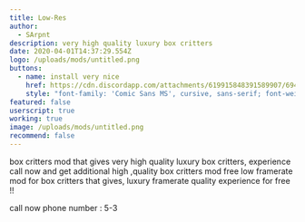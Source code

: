 ```yaml
---
title: Low-Res
author:
  - SArpnt
description: very high quality luxury box critters
date: 2020-04-01T14:37:29.554Z
logo: /uploads/mods/untitled.png
buttons:
  - name: install very nice
    href: https://cdn.discordapp.com/attachments/619915848391589907/694915144857288824/Low-Res_boxcritters.user.js
    style: "font-family: 'Comic Sans MS', cursive, sans-serif; font-weight: normal;"
featured: false
userscript: true
working: true
image: /uploads/mods/untitled.png
recommend: false
---
```

box critters mod that gives very high quality luxury box critters, experience
call now and get additional high ,quality box critters mod free low framerate
mod for box critters that gives, luxury framerate quality experience for free
!!

call now phone number : 5-3